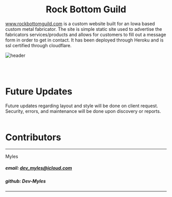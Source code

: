 

<h1 align=center style=bold> Rock Bottom Guild </h1>

www.rockbottomguild.com is a custom website built for an Iowa based custom metal fabricator. The site is simple static site used to advertise the fabricators services/products and allows for customers to fill out a message form in order to get in contact. It has been deployed through Heroku and is ssl certified through cloudflare.

![header](https://user-images.githubusercontent.com/87087229/161316974-6f1eb920-076e-4e8e-80a3-92ec40478a9c.PNG)


<br>
<br>

<h1 style=bold id="future-updates">Future Updates</h1>
Future updates regarding layout and style will be done on client request. Security, errors, and maintenance will be done upon discovery or reports.

<br>
<br>

<h1 style="bold" id="contributors"> Contributors</h1>
<hr>
Myles

##### email: dev_myles@icloud.com
##### github: Dev-Myles
<hr>


